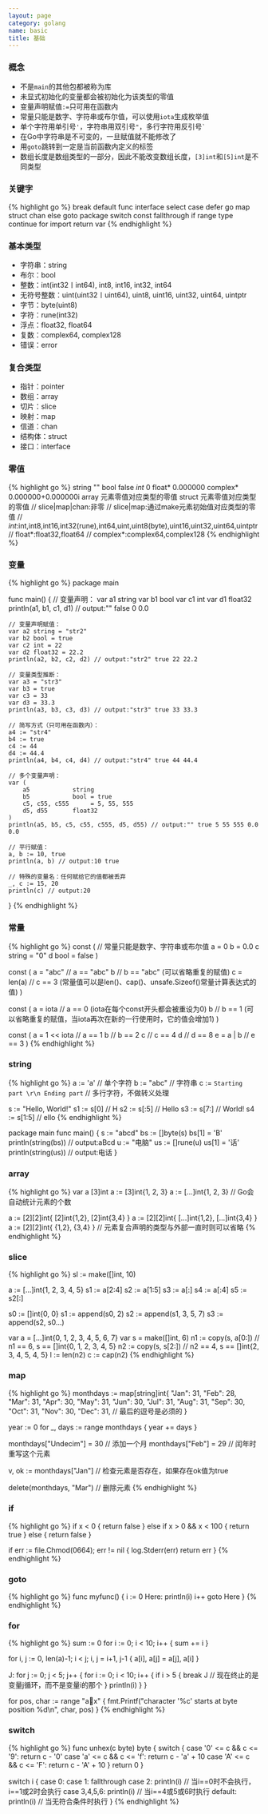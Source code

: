 ```yaml
---
layout: page
category: golang
name: basic
title: 基础
---
```


### 概念
* 不是`main`的其他包都被称为库
* 未显式初始化的变量都会被初始化为该类型的零值
* 变量声明赋值`:=`只可用在函数内
* 常量只能是数字、字符串或布尔值，可以使用`iota`生成枚举值
* 单个字符用单引号`'`，字符串用双引号`"`，多行字符用反引号`` ` ``
* 在Go中字符串是不可变的，一旦赋值就不能修改了
* 用`goto`跳转到一定是当前函数内定义的标签
* 数组长度是数组类型的一部分，因此不能改变数组长度，`[3]int`和`[5]int`是不同类型

### 关键字
{% highlight go %}
break    default      func    interface    select
case     defer        go      map          struct
chan     else         goto    package      switch
const    fallthrough  if      range        type
continue for          import  return       var
{% endhighlight %}

### 基本类型
* 字符串：string
* 布尔：bool
* 整数：int(int32〡int64), int8, int16, int32, int64
* 无符号整数：uint(uint32〡uint64), uint8, uint16, uint32, uint64, uintptr
* 字节：byte(uint8)
* 字符：rune(int32)
* 浮点：float32, float64
* 复数：complex64, complex128
* 错误：error

### 复合类型
* 指针：pointer
* 数组：array
* 切片：slice
* 映射：map
* 信道：chan
* 结构体：struct
* 接口：interface

### 零值
{% highlight go %}
string    ""
bool      false
*int*     0
float*    0.000000
complex*  0.000000+0.000000i
array     元素零值对应类型的零值
struct    元素零值对应类型的零值
// slice|map|chan:非零
// slice|map:通过make元素初始值对应类型的零值
// *int*:int,int8,int16,int32(rune),int64,uint,uint8(byte),uint16,uint32,uint64,uintptr
// float*:float32,float64
// complex*:complex64,complex128
{% endhighlight %}

### 变量
{% highlight go %}
package main

func main() {
	// 变量声明：
	var a1 string
	var b1 bool
	var c1 int
	var d1 float32
	println(a1, b1, c1, d1) // output:"" false 0 0.0

	// 变量声明赋值：
	var a2 string = "str2"
	var b2 bool = true
	var c2 int = 22
	var d2 float32 = 22.2
	println(a2, b2, c2, d2) // output:"str2" true 22 22.2

	// 变量类型推断：
	var a3 = "str3"
	var b3 = true
	var c3 = 33
	var d3 = 33.3
	println(a3, b3, c3, d3) // output:"str3" true 33 33.3

	// 简写方式（只可用在函数内）：
	a4 := "str4"
	b4 := true
	c4 := 44
	d4 := 44.4
	println(a4, b4, c4, d4) // output:"str4" true 44 44.4

	// 多个变量声明：
	var (
		a5            string
		b5            bool = true
		c5, c55, c555      = 5, 55, 555
		d5, d55       float32
	)
	println(a5, b5, c5, c55, c555, d5, d55) // output:"" true 5 55 555 0.0 0.0

	// 平行赋值：
	a, b := 10, true
	println(a, b) // output:10 true

	// 特殊的变量名：任何赋给它的值都被丢弃
	_, c := 15, 20
	println(c) // output:20
}
{% endhighlight %}

### 常量
{% highlight go %}
const ( // 常量只能是数字、字符串或布尔值
    a = 0
    b = 0.0
    c string = "0"
    d bool = false
)

const (
    a = "abc"  // a == "abc"
    b          // b == "abc" (可以省略重复的赋值)
    c = len(a) // c == 3 (常量值可以是len()、cap()、unsafe.Sizeof()常量计算表达式的值)
)

const (
    a = iota // a == 0 (iota在每个const开头都会被重设为0)
    b        // b == 1 (可以省略重复的赋值，当iota再次在新的一行使用时，它的值会增加1)
)

const (
    a = 1 << iota // a == 1
    b             // b == 2
    c             // c == 4
    d             // d == 8
    e = a | b     // e == 3
)
{% endhighlight %}

### string
{% highlight go %}
a := 'a'                // 单个字符
b := "abc"              // 字符串
c := `Starting part
			\r\n
      Ending part`      // 多行字符，不做转义处理

s := "Hello, World!"
s1 := s[0]                    // H
s2 := s[:5]                   // Hello
s3 := s[7:]                   // World!
s4 := s[1:5]                  // ello
{% endhighlight %}

package main
func main() {
    s := "abcd"
    bs := []byte(s)
    bs[1] = 'B'
    println(string(bs))    // output:aBcd
    u := "电脑"
    us := []rune(u)
    us[1] = '话'
    println(string(us))    // output:电话
}
### array
{% highlight go %}
var a [3]int
a := [3]int{1, 2, 3}
a := [...]int{1, 2, 3} // Go会自动统计元素的个数

a := [2][2]int{ [2]int{1,2}, [2]int{3,4} }
a := [2][2]int{ [...]int{1,2}, [...]int{3,4} }
a := [2][2]int{ {1,2}, {3,4} } // 元素复合声明的类型与外部一直时则可以省略
{% endhighlight %}

### slice
{% highlight go %}
sl := make([]int, 10)

a := [...]int{1, 2, 3, 4, 5}
s1 := a[2:4]
s2 := a[1:5]
s3 := a[:]
s4 := a[:4]
s5 := s2[:]

s0 := []int{0, 0}
s1 := append(s0, 2)
s2 := append(s1, 3, 5, 7)
s3 := append(s2, s0...)

var a = [...]int{0, 1, 2, 3, 4, 5, 6, 7}
var s = make([]int, 6)
n1 := copy(s, a[0:])   // n1 == 6, s == []int{0, 1, 2, 3, 4, 5}
n2 := copy(s, s[2:])   // n2 == 4, s == []int{2, 3, 4, 5, 4, 5}
l := len(n2)
c := cap(n2)
{% endhighlight %}

### map
{% highlight go %}
monthdays := map[string]int{
    "Jan": 31, "Feb": 28, "Mar": 31,
    "Apr": 30, "May": 31, "Jun": 30,
    "Jul": 31, "Aug": 31, "Sep": 30,
    "Oct": 31, "Nov": 30, "Dec": 31,   // 最后的逗号是必须的
}

year := 0
for _, days := range monthdays {
    year += days
}

monthdays["Undecim"] = 30 // 添加一个月
monthdays["Feb"] = 29     // 闰年时重写这个元素

v, ok := monthdays["Jan"] // 检查元素是否存在，如果存在ok值为true

delete(monthdays, "Mar")  // 删除元素
{% endhighlight %}

### if
{% highlight go %}
if x < 0 {
    return false
} else if x > 0 && x < 100 {
    return true
} else {
    return false
}

if err := file.Chmod(0664); err != nil {
    log.Stderr(err)
    return err
}
{% endhighlight %}

### goto
{% highlight go %}
func myfunc() {
    i := 0
Here:
    println(i)
    i++
    goto Here
}
{% endhighlight %}

### for
{% highlight go %}
sum := 0
for i := 0; i < 10; i++ {
	sum += i
}

for i, j := 0, len(a)-1; i < j; i, j = i+1, j-1 {
	a[i], a[j] = a[j], a[i]
}

J: for j := 0; j < 5; j++ {
	for i := 0; i < 10; i++ {
	    if i > 5 {
	        break J   // 现在终止的是变量j循环，而不是变量i的那个
	    }
	    println(i)
	}
}

for pos, char := range "ax" {
	fmt.Printf("character '%c' starts at byte position %d\n", char, pos)
}
{% endhighlight %}

### switch
{% highlight go %}
func unhex(c byte) byte {
    switch {
        case '0' <= c && c <= '9':
            return c - '0'
        case 'a' <= c && c <= 'f':
            return c - 'a' + 10
        case 'A' <= c && c <= 'F':
            return c - 'A' + 10
    }
    return 0
}

switch i {
    case 0:
    case 1: fallthrough
    case 2:
        println(i) // 当i==0时不会执行，i==1或2时会执行
    case 3,4,5,6:
        println(i) // 当i==4或5或6时执行
    default:
        println(i) // 当无符合条件时执行
}
{% endhighlight %}

